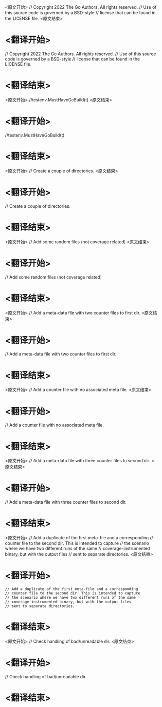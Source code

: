 
<原文开始>
// Copyright 2022 The Go Authors. All rights reserved.
// Use of this source code is governed by a BSD-style
// license that can be found in the LICENSE file.
<原文结束>

# <翻译开始>
// Copyright 2022 The Go Authors. All rights reserved.
// Use of this source code is governed by a BSD-style
// license that can be found in the LICENSE file.
# <翻译结束>


<原文开始>
//testenv.MustHaveGoBuild(t)
<原文结束>

# <翻译开始>
//testenv.MustHaveGoBuild(t)
# <翻译结束>


<原文开始>
// Create a couple of directories.
<原文结束>

# <翻译开始>
// Create a couple of directories.
# <翻译结束>


<原文开始>
// Add some random files (not coverage related)
<原文结束>

# <翻译开始>
// Add some random files (not coverage related)
# <翻译结束>


<原文开始>
// Add a meta-data file with two counter files to first dir.
<原文结束>

# <翻译开始>
// Add a meta-data file with two counter files to first dir.
# <翻译结束>


<原文开始>
// Add a counter file with no associated meta file.
<原文结束>

# <翻译开始>
// Add a counter file with no associated meta file.
# <翻译结束>


<原文开始>
// Add a meta-data file with three counter files to second dir.
<原文结束>

# <翻译开始>
// Add a meta-data file with three counter files to second dir.
# <翻译结束>


<原文开始>
	// Add a duplicate of the first meta-file and a corresponding
	// counter file to the second dir. This is intended to capture
	// the scenario where we have two different runs of the same
	// coverage-instrumented binary, but with the output files
	// sent to separate directories.
<原文结束>

# <翻译开始>
	// Add a duplicate of the first meta-file and a corresponding
	// counter file to the second dir. This is intended to capture
	// the scenario where we have two different runs of the same
	// coverage-instrumented binary, but with the output files
	// sent to separate directories.
# <翻译结束>


<原文开始>
// Check handling of bad/unreadable dir.
<原文结束>

# <翻译开始>
// Check handling of bad/unreadable dir.
# <翻译结束>

